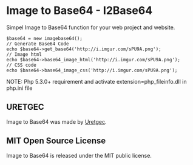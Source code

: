 Image to Base64 - I2Base64
=============

Simpel Image to Base64 function for your web project and website.

	$base64 = new imagebase64();
	// Generate Base64 Code
	echo $base64->get_base64('http://i.imgur.com/sPU9A.png');
	// Image html
	echo $base64->base64_image_html('http://i.imgur.com/sPU9A.png');
	// CSS code
	echo $base64->base64_image_css('http://i.imgur.com/sPU9A.png');

NOTE: Php 5.3.0+ requirement and activate extension=php_fileinfo.dll in php.ini file

URETGEC
-----
Image to Base64 was made by [Uretgec](http://www.uretgec.com). 

MIT Open Source License
-----
Image to Base64 is released under the MIT public license.

